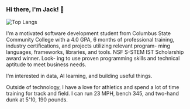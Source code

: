 ### Hi there, I'm Jack! 👋

![Top Langs](https://github-readme-stats.vercel.app/api/top-langs/?username=JackTVanDyke&layout=compact&hide=html)

I'm a motivated software development student from Columbus State Community College with a 4.0 GPA,
6 months of professional training, industry certifications, and projects utilizing relevant program-
ming languages, frameworks, libraries, and tools. NSF S-STEM IST Scholarship award winner. Look-
ing to use proven programming skills and technical aptitude to meet business needs.

I'm interested in data, AI learning, and building useful things. 

Outside of technology, I have a love for athletics and spend a lot of time training for track and field. I can run 23 MPH, bench 345, and two-hand dunk at 5'10, 190 pounds. 

